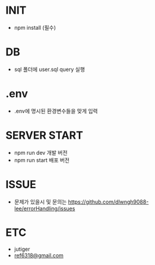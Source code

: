 # INIT

- npm install (필수)

# DB

- sql 폴더에 user.sql query 실행

# .env

- .env에 명시된 환경변수들을 맞게 입력

# SERVER START

- npm run dev 개발 버전
- npm run start 배포 버전

# ISSUE

- 문제가 있을시 및 문의는 https://github.com/dlwngh9088-lee/errorHandling/issues

# ETC

- jutiger
- ref6318@gmail.com
